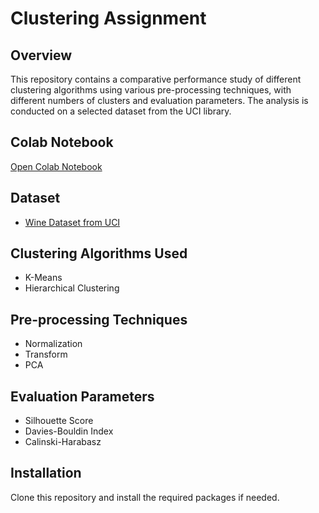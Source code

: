 # Clustering Assignment

## Overview
This repository contains a comparative performance study of different clustering algorithms using various pre-processing techniques, with different numbers of clusters and evaluation parameters. The analysis is conducted on a selected dataset from the UCI library.

## Colab Notebook

[Open Colab Notebook](https://colab.research.google.com/drive/1m1N7oDMEmdQcYT7Lh742gAM6SqzTWMdt?usp=sharing)

## Dataset
- [Wine Dataset from UCI](https://archive.ics.uci.edu/ml/datasets/wine)

## Clustering Algorithms Used
- K-Means
- Hierarchical Clustering

## Pre-processing Techniques
- Normalization
- Transform
- PCA

## Evaluation Parameters
- Silhouette Score
- Davies-Bouldin Index
- Calinski-Harabasz	

## Installation
Clone this repository and install the required packages if needed.
